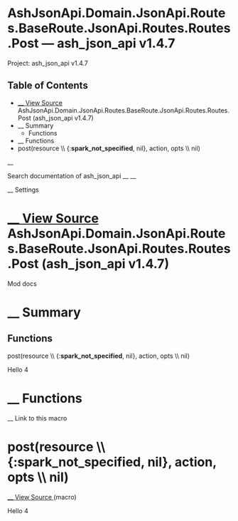 # AshJsonApi.Domain.JsonApi.Routes.BaseRoute.JsonApi.Routes.Routes.Post — ash_json_api v1.4.7

Project: ash_json_api v1.4.7

## Table of Contents

- [ __ View Source ](external_link) AshJsonApi.Domain.JsonApi.Routes.BaseRoute.JsonApi.Routes.Routes.Post (ash_json_api v1.4.7)
- __ Summary
  - Functions
- __ Functions
- post(resource \\\ {:__spark_not_specified__, nil}, action, opts \\\ nil)

__

Search documentation of ash_json_api __ __

__ Settings

#  [ __ View Source ](external_link) AshJsonApi.Domain.JsonApi.Routes.BaseRoute.JsonApi.Routes.Routes.Post (ash_json_api v1.4.7)

Mod docs

#  __ Summary

##  Functions

post(resource \\\ {:__spark_not_specified__, nil}, action, opts \\\ nil)

Hello 4

#  __ Functions

__ Link to this macro

# post(resource \\\ {:__spark_not_specified__, nil}, action, opts \\\ nil)

[ __ View Source ](external_link) (macro)

Hello 4
